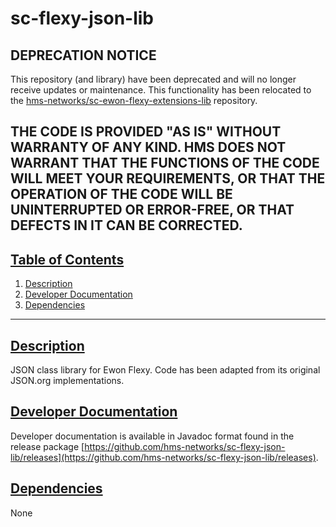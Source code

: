 # sc-flexy-json-lib

## DEPRECATION NOTICE
This repository (and library) have been deprecated and will no longer receive updates or maintenance. 
This functionality has been relocated to the [hms-networks/sc-ewon-flexy-extensions-lib](https://github.com/hms-networks/sc-ewon-flexy-extensions-lib) repository.

THE CODE IS PROVIDED "AS IS" WITHOUT WARRANTY OF ANY KIND. HMS DOES NOT WARRANT THAT THE FUNCTIONS OF THE CODE WILL MEET YOUR REQUIREMENTS, OR THAT THE OPERATION OF THE CODE WILL BE UNINTERRUPTED OR ERROR-FREE, OR THAT DEFECTS IN IT CAN BE CORRECTED.
---

## [Table of Contents](#table-of-contents)

1. [Description](#description)
2. [Developer Documentation](#developer-documentation)
3. [Dependencies](#dependencies)

---

## [Description](#table-of-contents)

JSON class library for Ewon Flexy. Code has been adapted from its original JSON.org implementations.

## [Developer Documentation](#table-of-contents)

Developer documentation is available in Javadoc format found in the release package [https://github.com/hms-networks/sc-flexy-json-lib/releases](https://github.com/hms-networks/sc-flexy-json-lib/releases).

## [Dependencies](#table-of-contents)
None
